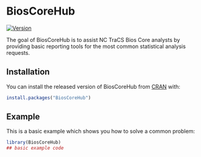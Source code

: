 
# BiosCoreHub

[![Version](https://badge.fury.io/gh/tterb%2FHyde.svg)](https://badge.fury.io/gh/tterb%2FHyde)

The goal of BiosCoreHub is to assist NC TraCS Bios Core analysts by providing basic reporting tools for the most common statistical analysis requests.

## Installation

You can install the released version of BiosCoreHub from [CRAN](https://CRAN.R-project.org) with:

``` r
install.packages("BiosCoreHub")
```

## Example

This is a basic example which shows you how to solve a common problem:

``` r
library(BiosCoreHub)
## basic example code
```


